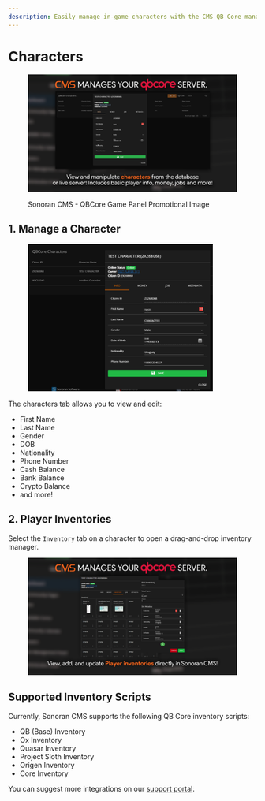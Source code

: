 ```yaml
---
description: Easily manage in-game characters with the CMS QB Core management panel!
---
```


# Characters

<figure><img src="../../../.gitbook/assets/characters (1).png" alt=""><figcaption><p>Sonoran CMS - QBCore Game Panel Promotional Image</p></figcaption></figure>

## 1. Manage a Character

<figure><img src="../../../.gitbook/assets/image (29).png" alt="" width="375"><figcaption></figcaption></figure>

The characters tab allows you to view and edit:

* First Name
* Last Name
* Gender
* DOB
* Nationality
* Phone Number
* Cash Balance
* Bank Balance
* Crypto Balance
* and more!

## 2. Player Inventories

Select the `Inventory` tab on a character to open a drag-and-drop inventory manager.

<figure><img src="../../../.gitbook/assets/image (11) (1) (1).png" alt=""><figcaption></figcaption></figure>

## Supported Inventory Scripts

Currently, Sonoran CMS supports the following QB Core inventory scripts:

* QB (Base) Inventory
* Ox Inventory
* Quasar Inventory
* Project Sloth Inventory
* Origen Inventory
* Core Inventory

You can suggest more integrations on our [support portal](https://support.sonoransoftware.com).
